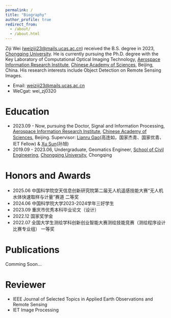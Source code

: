 ```yaml
---
permalink: /
title: "Biography"
author_profile: true
redirect_from: 
  - /about/
  - /about.html
---
```


Ziji Wei (weiziji23@mails.ucas.ac.cn) received the B.S. degree in 2023, [Chongqing University](https://www.cqu.edu.cn/). He is currently pursuing the Ph.D. degree with the Key Laboratory of Computational Optical Imaging Technology, [Aerospace Information Research Institute](https://aircas.cas.cn/), [Chinese Academy of Sciences](https://www.ucas.ac.cn/), Beijing, China. His research interests include Object Detection on Remote Sensing Images.
- Email: weiziji23@mails.ucas.ac.cn
- WeCgat: wei_zj0320

Education
======
- 2023.09 - Now, pursuing the Doctor, Signal and Information Processing, [Aerospace Information Research Institute](https://aircas.cas.cn/), [Chinese Academy of Sciences](https://www.ucas.ac.cn/), Beijing. Supervisor: [Lianru Gao](https://people.ucas.ac.cn/~gaolianru)(高连如，国家杰青、国家优青、IET Fellow) & [Xu Sun](https://people.ucas.edu.cn/~sunxu_aircas)(孙旭)
- 2019.09 - 2023.06, Undergraduate, Geomatics Engineer, [School of Civil Engineering](https://civil.cqu.edu.cn/), [Chongqing University](https://www.cqu.edu.cn/), Chongqing

Honors and Awards
======
- 2025.06 中国科学院空天信息创新研究院第二届无人机遥感技能大赛“无人机水体快速取样与计量”赛道 二等奖
- 2024.06 中国科学院大学2023-2024学年三好学生
- 2023.09 重庆市优秀本科毕业论文（设计）
- 2022.12 国家奖学金
- 2022.07 全国大学生测绘学科创新创业智能大赛测绘技能竞赛（测绘程序设计比赛专业组） 一等奖

Publications
======
Comming Soon...

Reviewer
======
- IEEE Journal of Selected Topics in Applied Earth Observations and Remote Sensing
- IET Image Processing

